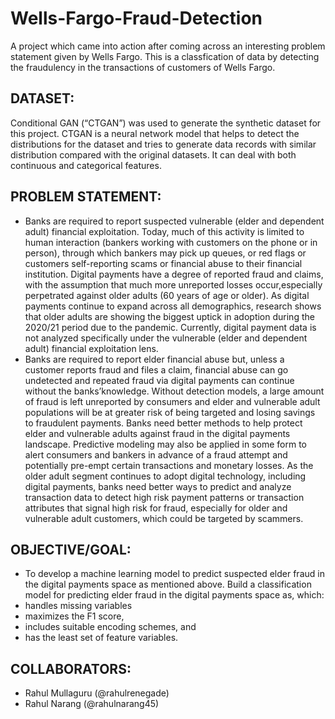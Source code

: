 # Wells-Fargo-Fraud-Detection
A project which came into action after coming across an interesting problem statement given by Wells Fargo. This is a classfication of data by detecting the fraudulency in the transactions of customers of Wells Fargo.
## **DATASET**:
Conditional GAN (“CTGAN”) was used to generate the synthetic dataset for this project. CTGAN is a neural network model that helps to detect the distributions for the dataset and tries to generate data records with similar distribution compared with the original datasets. It can deal with both continuous and categorical features.
## **PROBLEM STATEMENT:**
  - Banks are required to report suspected vulnerable (elder and dependent adult) financial exploitation. Today, much of this activity is limited to human interaction (bankers working with customers on the phone or in person), through which bankers may pick up queues, or red flags or customers self-reporting scams or financial abuse to their financial institution. Digital payments have a degree of reported fraud and claims, with the assumption that much more unreported losses occur,especially perpetrated against older adults (60 years of age or older). As digital payments continue to expand across all demographics, research shows that older adults are showing the biggest uptick in adoption during the 2020/21 period due to the pandemic. Currently, digital payment data is not analyzed specifically under the vulnerable (elder and dependent adult) financial exploitation lens. 
  - Banks are required to report elder financial abuse but, unless a customer reports fraud and files a claim, financial abuse can go undetected and repeated fraud via digital payments can continue without the banks’knowledge. Without detection models, a large amount of fraud is left unreported by consumers and elder and vulnerable adult populations will be at greater risk of being targeted and losing savings to fraudulent payments. Banks need better methods to help protect elder and vulnerable adults against fraud in the digital payments landscape. Predictive modeling may also be applied in some form to alert consumers and bankers in advance of a fraud attempt and potentially pre-empt certain transactions and monetary losses. As the older adult segment continues to adopt digital technology, including digital payments, banks need better ways to predict and analyze transaction data to detect high risk payment patterns or transaction attributes that signal high risk for fraud, especially for older and vulnerable adult customers, which could be targeted by scammers. 
## **OBJECTIVE/GOAL:** 
  - To develop a machine learning model to predict suspected elder fraud in the digital payments space as mentioned above. Build a classification model for predicting elder fraud in the digital payments space as, which:
  - handles missing variables
  - maximizes the F1 score,
  - includes suitable encoding schemes, and
  - has the least set of feature variables.
## **COLLABORATORS:**
  - Rahul Mullaguru (@rahulrenegade)
  - Rahul Narang (@rahulnarang45)
